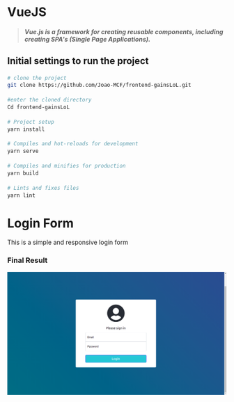 # VueJS

> ##### Vue.js is a framework for creating reusable components, including creating SPA's (Single Page Applications).

## Initial settings to run the project

```bash
# clone the project
git clone https://github.com/Joao-MCF/frontend-gainsLoL.git

#enter the cloned directory
Cd frontend-gainsLoL

# Project setup
yarn install

# Compiles and hot-reloads for development
yarn serve

# Compiles and minifies for production
yarn build

# Lints and fixes files
yarn lint
```

# Login Form

This is a simple and responsive login form <br />

### Final Result

![Logim form](https://github.com/Joao-MCF/frontend-gainsLoL/blob/master/src/assets/login.png)

